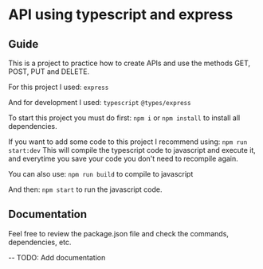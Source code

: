 # API using typescript and express

## Guide

This is a project to practice how to create APIs and use the methods GET, POST, PUT and DELETE.

For this project I used:
    ```express```

And for development I used:
    ```typescript```
    ```@types/express```

To start this project you must do first:
    ```npm i``` or ```npm install```
to install all dependencies.

If you want to add some code to this project I recommend using:
    ```npm run start:dev```
This will compile the typescript code to javascript and execute it, and everytime you save your code
you don't need to recompile again.

You can also use:
    ```npm run build```
to compile to javascript

And then:
    ```npm start```
to run the javascript code.

## Documentation

Feel free to review the package.json file and check the commands, dependencies, etc.

-- TODO: Add documentation